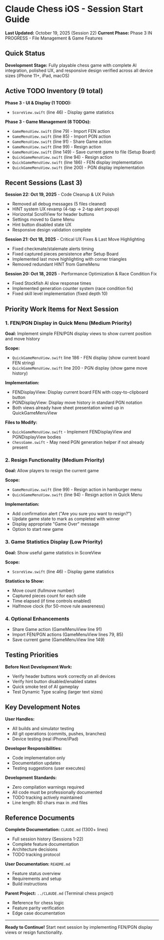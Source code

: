 # Claude Chess iOS - Session Start Guide

**Last Updated:** October 19, 2025 (Session 22)
**Current Phase:** Phase 3 IN PROGRESS - File Management & Game Features

## Quick Status

**Development Stage:** Fully playable chess game with complete AI integration, polished UX, and responsive design verified across all device sizes (iPhone 11+, iPad, macOS)

## Active TODO Inventory (9 total)

**Phase 3 - UI & Display (1 TODO):**
- `ScoreView.swift` (line 46) - Display game statistics

**Phase 3 - Game Management (8 TODOs):**
- `GameMenuView.swift` (line 79) - Import FEN action
- `GameMenuView.swift` (line 85) - Import PGN action
- `GameMenuView.swift` (line 91) - Share Game action
- `GameMenuView.swift` (line 99) - Resign action
- `GameMenuView.swift` (line 149) - Save current game to file (Setup Board)
- `QuickGameMenuView.swift` (line 94) - Resign action
- `QuickGameMenuView.swift` (line 186) - FEN display implementation
- `QuickGameMenuView.swift` (line 200) - PGN display implementation

## Recent Sessions (Last 3)

**Session 22: Oct 19, 2025** - Code Cleanup & UX Polish
- Removed all debug messages (5 files cleaned)
- HINT system UX revamp (4-tap → 2-tap alert popup)
- Horizontal ScrollView for header buttons
- Settings moved to Game Menu
- Hint button disabled state UX
- Responsive design validation complete

**Session 21: Oct 18, 2025** - Critical UX Fixes & Last Move Highlighting
- Fixed checkmate/stalemate alerts timing
- Fixed captured pieces persistence after Setup Board
- Implemented last move highlighting with corner triangles
- Removed redundant HINT from GameMenu

**Session 20: Oct 18, 2025** - Performance Optimization & Race Condition Fix
- Fixed Stockfish AI slow response times
- Implemented generation counter system (race condition fix)
- Fixed skill level implementation (fixed depth 10)

## Priority Work Items for Next Session

### 1. FEN/PGN Display in Quick Menu (Medium Priority)
**Goal:** Implement simple FEN/PGN display views to show current position and move history

**Scope:**
- `QuickGameMenuView.swift` line 186 - FEN display (show current board FEN string)
- `QuickGameMenuView.swift` line 200 - PGN display (show game move history)

**Implementation:**
- FENDisplayView: Display current board FEN with copy-to-clipboard button
- PGNDisplayView: Display move history in standard PGN notation
- Both views already have sheet presentation wired up in QuickGameMenuView

**Files to Modify:**
- `QuickGameMenuView.swift` - Implement FENDisplayView and PGNDisplayView bodies
- `ChessGame.swift` - May need PGN generation helper if not already present

### 2. Resign Functionality (Medium Priority)
**Goal:** Allow players to resign the current game

**Scope:**
- `GameMenuView.swift` (line 99) - Resign action in hamburger menu
- `QuickGameMenuView.swift` (line 94) - Resign action in Quick Menu

**Implementation:**
- Add confirmation alert ("Are you sure you want to resign?")
- Update game state to mark as completed with winner
- Display appropriate "Game Over" message
- Option to start new game

### 3. Game Statistics Display (Low Priority)
**Goal:** Show useful game statistics in ScoreView

**Scope:**
- `ScoreView.swift` (line 46) - Display game statistics

**Statistics to Show:**
- Move count (fullmove number)
- Captured pieces count for each side
- Time elapsed (if time controls enabled)
- Halfmove clock (for 50-move rule awareness)

### 4. Optional Enhancements
- Share Game action (GameMenuView line 91)
- Import FEN/PGN actions (GameMenuView lines 79, 85)
- Save current game (GameMenuView line 149)

## Testing Priorities

**Before Next Development Work:**
- Verify header buttons work correctly on all devices
- Verify hint button disabled/enabled states
- Quick smoke test of AI gameplay
- Test Dynamic Type scaling (larger text sizes)

## Key Development Notes

**User Handles:**
- All builds and simulator testing
- All git operations (commits, pushes, branches)
- Device testing (real iPhone/iPad)

**Developer Responsibilities:**
- Code implementation only
- Documentation updates
- Testing suggestions (user executes)

**Development Standards:**
- Zero compilation warnings required
- All code must be professionally documented
- TODO tracking actively maintained
- Line length: 80 chars max in .md files

## Reference Documents

**Complete Documentation:** `CLAUDE.md` (1300+ lines)
- Full session history (Sessions 1-22)
- Complete feature documentation
- Architecture decisions
- TODO tracking protocol

**User Documentation:** `README.md`
- Feature status overview
- Requirements and setup
- Build instructions

**Parent Project:** `../CLAUDE.md` (Terminal chess project)
- Reference for chess logic
- Feature parity verification
- Edge case documentation

---
**Ready to Continue!** Start next session by implementing FEN/PGN display views or resign functionality.

